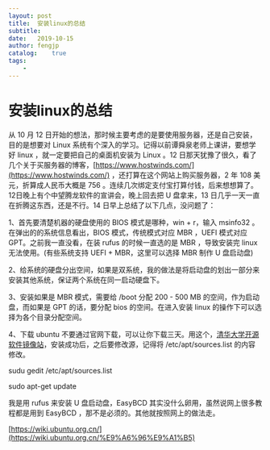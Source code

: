 ```yaml
---
layout: post
title:  安装linux的总结
subtitle:   
date:   2019-10-15
author: fengjp
catalog:    true
tags:
    - 
---
```


#   安装linux的总结

从 10 月 12 日开始的想法，那时候主要考虑的是要使用服务器，还是自己安装，目的是想要对 Linux 系统有个深入的学习。记得以前谭舜泉老师上课讲，要想学好 linux ，就一定要把自己的桌面机安装为 Linux 。12 日那天犹豫了很久，看了几个关于买服务器的博客，[https://www.hostwinds.com/](https://www.hostwinds.com/) ，还打算在这个网站上购买服务器，2 年 108 美元，折算成人民币大概是 756 。连续几次绑定支付宝打算付钱，后来想想算了。12日晚上有个中望腾龙软件的宣讲会，晚上回去把 U 盘拿来，13 日几乎一天一直在折腾这东西，还是不行。14 日早上总结了以下几点，没问题了：

1、首先要清楚机器的硬盘使用的 BIOS 模式是哪种，win + r，输入 msinfo32 。在弹出的的系统信息看出，BIOS 模式，传统模式对应 MBR ，UEFI 模式对应 GPT。之前我一直没看，在装 rufus 的时候一直选的是 MBR ，导致安装完 linux 无法使用。(有些系统支持 UEFI + MBR，这里可以选择 MBR 制作 U 盘启动盘)

2、给系统的硬盘分出空间，如果是双系统，我的做法是将启动盘的划出一部分来安装其他系统，保证两个系统在同一启动硬盘下。

3、安装如果是 MBR 模式，需要给 /boot 分配 200 - 500 MB 的空间，作为启动盘，而如果是 GPT 的话，要分配 bios 的空间。在进入安装 linux 的操作下可以选择为各个目录分配空间。

4、下载 ubuntu 不要通过官网下载，可以让你下载三天。用这个，[清华大学开源软件镜像站](https://mirrors.tuna.tsinghua.edu.cn/#)，安装成功后，之后要修改源，记得将 /etc/apt/sources.list 的内容修改。

sudu gedit /etc/apt/sources.list 

sudo apt-get update

我是用 rufus 来安装 U 盘启动盘，EasyBCD 其实没什么卵用，虽然说网上很多教程都是用到 EasyBCD ，那不是必须的。其他就按照网上的做法走。

[https://wiki.ubuntu.org.cn/](https://wiki.ubuntu.org.cn/%E9%A6%96%E9%A1%B5)